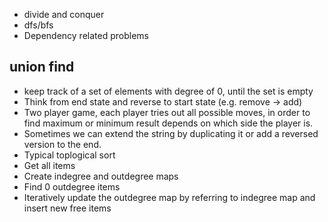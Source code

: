 * divide and conquer
* dfs/bfs
* Dependency related problems
 ## union find  
 * keep track of a set of elements with degree of 0, until the set is empty
* Think from end state and reverse to start state (e.g. remove -> add)
* Two player game, each player tries out all possible moves, in order to find maximum or minimum result depends on which side the player is.
* Sometimes we can extend the string by duplicating it or add a reversed version to the end.
* Typical toplogical sort
 * Get all items
 * Create indegree and outdegree maps
 * Find 0 outdegree items
 * Iteratively update the outdegree map by referring to indegree map and insert new free items

